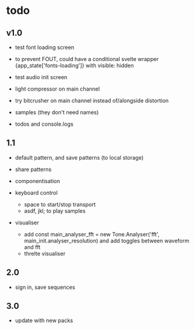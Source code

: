 # todo

## v1.0

- test font loading screen
- to prevent FOUT, could have a conditional svelte wrapper {app_state['fonts-loading']} with visible: hidden
- test audio init screen

- light compressor on main channel

- try bitcrusher on main channel instead of/alongside distortion

- samples (they don't need names)

- todos and console.logs

## 1.1

- default pattern, and save patterns (to local storage)

- share patterns

- componentisation

- keyboard control

  - space to start/stop transport
  - asdf, jkl; to play samples

- visualiser
  - add const main_analyser_fft = new Tone.Analyser('fft', main_init.analyser_resolution) and add toggles between waveform and fft
  - threlte visualiser

## 2.0

- sign in, save sequences

## 3.0

- update with new packs
